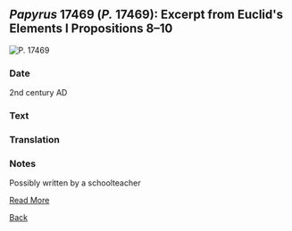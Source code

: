 ## _Papyrus_ 17469 (_P._ 17469): Excerpt from Euclid's Elements I Propositions 8–10

![P. 17469](https://berlpap.smb.museum/Original/P_17469_R_2_001.jpg)

### Date

2nd century AD

### Text 


### Translation


### Notes

Possibly written by a schoolteacher

[Read More](https://berlpap.smb.museum/record/?result=0&Alle=17469)

[Back](../resources.html)
